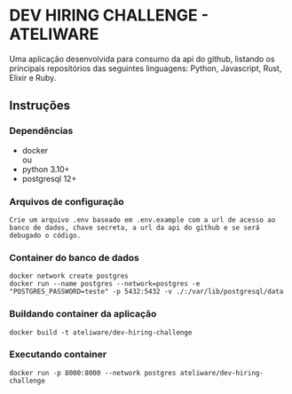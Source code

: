 # DEV HIRING CHALLENGE - ATELIWARE

Uma aplicação desenvolvida para consumo da api do github, listando os principais repositórios das seguintes linguagens: Python, Javascript, Rust, Elixir e Ruby. 

## Instruções

### Dependências
- docker <br>ou
- python 3.10+
- postgresql 12+

### Arquivos de configuração
    Crie um arquivo .env baseado em .env.example com a url de acesso ao banco de dados, chave secreta, a url da api do github e se será debugado o código.

### Container do banco de dados
    docker network create postgres
    docker run --name postgres --network=postgres -e "POSTGRES_PASSWORD=teste" -p 5432:5432 -v ./:/var/lib/postgresql/data

### Buildando container da aplicação
    docker build -t ateliware/dev-hiring-challenge

### Executando container
    docker run -p 8000:8000 --network postgres ateliware/dev-hiring-challenge